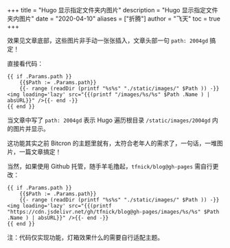 +++
title = "Hugo 显示指定文件夹内图片"
description = "Hugo 显示指定文件夹内图片"
date = "2020-04-10"
aliases = ["折腾"]
author = "飞天"
toc = true
+++

效果见文章底部，这些图片非手动一张张插入，文章头部一句 `path: 2004gd` 搞定！

直接看代码：

```
{{ if .Params.path }}
    {{$Path := .Params.path}}
    {{- range (readDir (printf "%s%s" "./static/images/" $Path )) -}}<img loading='lazy' src="{{(printf "/images/%s/%s" $Path .Name ) | absURL}}" />{{- end -}}
{{ end }}
```

当文章中写了 `path: 2004gd` 表示 Hugo 遍历根目录 `/static/images/2004gd` 内的图片并显示。

<!--more-->

这功能其实之前 Bitcron 的主题里就有，太符合老年人的需求了，一句话，一堆图片，一篇文章搞定！

当然，如果使用 Github 托管，随手羊毛撸起，`tfnick/blog@gh-pages` 需自行更改：

```
{{ if .Params.path }}
    {{$Path := .Params.path}}
    {{- range (readDir (printf "%s%s" "./static/images/" $Path )) -}}<img loading='lazy' src="{{(printf "https://cdn.jsdelivr.net/gh/tfnick/blog@gh-pages/images/%s/%s" $Path .Name ) | absURL}}" />{{- end -}}
{{ end }}
```

注：代码仅实现功能，灯箱效果什么的需要自行适配主题。